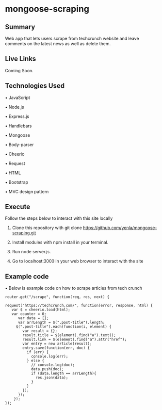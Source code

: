 # mongoose-scraping

## Summary

Web app that lets users scrape from techcrunch website and leave comments on the latest news as well as delete them.

## Live Links

Coming Soon.

## Technologies Used

• JavaScript

• Node.js

• Express.js

• Handlebars

• Mongoose

• Body-parser

• Cheerio

• Request

• HTML

• Bootstrap

• MVC design pattern

## Execute

Follow the steps below to interact with this site locally

1. Clone this repository with git clone https://github.com/yenla/mongoose-scraping.git

2. Install modules with npm install in your terminal.

3. Run node server.js.

4. Go to localhost:3000 in your web browser to interact with the site

## Example code

• Below is example code on how to scrape articles from tech crunch

	router.get("/scrape", function(req, res, next) {

    request("https://techcrunch.com/", function(error, response, html) {
       var $ = cheerio.load(html);
       var counter = 0;
          var data = [];
          var arrLength = $(".post-title").length;
         $(".post-title").each(function(i, element) {
            var result = {};
            result.title = $(element).find("a").text();
            result.link = $(element).find("a").attr("href");
            var entry = new article(result);
            entry.save(function(err, doc) {
              if (err) {
                console.log(err);
              } else {
                // console.log(doc);
                data.push(doc);
                if (data.length == arrLength){
                  res.json(data);
                }
              }
            });
          });
    	});
	});